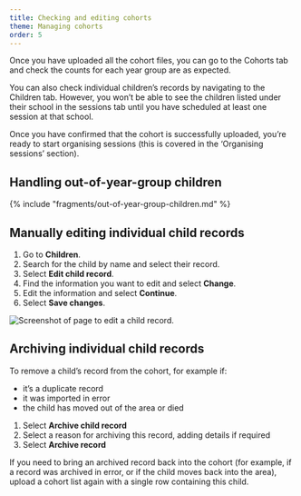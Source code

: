 ```yaml
---
title: Checking and editing cohorts
theme: Managing cohorts
order: 5
---
```


Once you have uploaded all the cohort files, you can go to the Cohorts tab and check the counts for each year group are as expected.

You can also check individual children’s records by navigating to the Children tab. However, you won’t be able to see the children listed under their school in the sessions tab until you have scheduled at least one session at that school.

Once you have confirmed that the cohort is successfully uploaded, you’re ready to start organising sessions (this is covered in the ‘Organising sessions’ section).

## Handling out-of-year-group children

{% include "fragments/out-of-year-group-children.md" %}

## Manually editing individual child records

1. Go to **Children**.
2. Search for the child by name and select their record.
3. Select **Edit child record**.
4. Find the information you want to edit and select **Change**.
5. Edit the information and select **Continue**.
6. Select **Save changes**.

![Screenshot of page to edit a child record.](/assets/images/edit-child-record.png)

## Archiving individual child records

To remove a child’s record from the cohort, for example if:

- it’s a duplicate record
- it was imported in error
- the child has moved out of the area or died

1. Select **Archive child record**
2. Select a reason for archiving this record, adding details if required
3. Select **Archive record**

If you need to bring an archived record back into the cohort (for example, if a record was archived in error, or if the child moves back into the area), upload a cohort list again with a single row containing this child.
